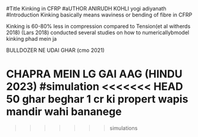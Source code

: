 #Title 
Kinking in CFRP
#aUTHOR
ANIRUDH KOHLI
yogi adiyanath
#Introduction
Kinking basically means waviness or bending of fibre in CFRP

Kinking is 60-80% less in compression compared to Tension(et al witherds 2018)
(Lars 2018) conducted several studies on how to numericallybmodel kinking 
phad mein ja 

BULLDOZER NE UDAI GHAR (cmo 2021)

CHAPRA MEIN LG GAI AAG (HINDU 2023)
#simulation
<<<<<<< HEAD
50 ghar beghar 
1 cr ki propert wapis
mandir wahi bananege 
=======

>>>>>>> simulations
